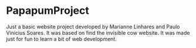 # PapapumProject
Just a basic website project developed by Marianne Linhares and Paulo Vinicius Soares.
It was based on find the invisible cow website. It was made just for fun to learn a bit of web development.
